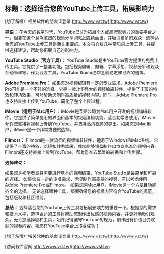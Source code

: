 ## **标题：选择适合您的YouTube上传工具，拓展影响力**

[想了解推广相关软件的朋友请登录 http://www.vst.tw](http://www.vst.tw)

**导语：**
在今天的数字时代，YouTube已成为拓展个人或品牌影响力的重要平台之一。但要在这个竞争激烈的视频分享网站上脱颖而出，并吸引更多的观众，选择适合您的YouTube上传工具是至关重要的。本文将介绍几种常见的上传工具，并提供选择建议，帮助您拓展自己的影响力。

**YouTube Studio（官方工具）：**
YouTube Studio是由YouTube官方提供的免费上传工具。它提供了一整套功能，包括视频编辑、剪辑、字幕添加、视频分析和观众互动管理等。作为官方工具，YouTube Studio通常是最稳定和可靠的选择。

**Adobe Premiere Pro：**
如果您对视频编辑有一定的专业需求，Adobe Premiere Pro可能是一个不错的选择。它是一款功能强大的视频编辑软件，提供了丰富的特效和转场效果，可以帮助您制作高质量的视频内容。同时，Adobe Premiere Pro也支持直接上传到YouTube，简化了整个上传过程。

**iMovie（适用于Mac用户）：**
iMovie是苹果公司为Mac用户开发的视频编辑软件。它提供了简单易用的界面和基本的视频编辑功能，适合初学者使用。iMovie允许您直接将视频上传到YouTube，并支持高清视频的导出。如果您是Mac用户，iMovie是一个非常方便的选择。

**Filmora：**
Filmora是一款流行的视频编辑软件，适用于Windows和Mac系统。它提供了丰富的特效、滤镜和转场效果，使您能够轻松制作出专业水准的视频内容。Filmora还支持直接上传到YouTube，帮助您省去繁琐的转换和上传步骤。

**选择建议：**

如果您是初学者或只需要进行基本的视频编辑，YouTube Studio是最简单和可靠的选择。
如果您有一定的专业需求，希望制作高质量的视频，可以考虑使用Adobe Premiere Pro或Filmora。
如果您是Mac用户，iMovie是一个方便且功能齐全的选择。
无论选择哪种工具，都要确保您的视频内容符合YouTube的规范，包括版权和社区准则。

**总结：**
选择适合您的YouTube上传工具是拓展影响力的重要一环。根据您的需求和技术水平，选择合适的工具将帮助您制作出优质的视频内容，并更好地吸引观众。无论您选择哪种工具，始终记得遵守YouTube的规范，创作出有价值且受欢迎的视频内容。祝您在YouTube平台上取得成功！

[想了解推广相关软件的朋友请登录 http://www.vst.tw](http://www.vst.tw)


[访问软件官网 http://www.vst.tw](http://www.vst.tw)
